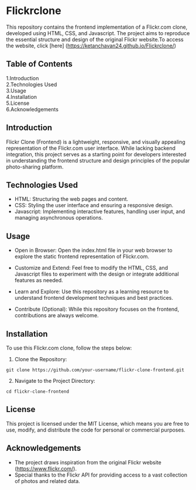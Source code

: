 
# Flickrclone

This repository contains the frontend implementation of a Flickr.com clone, developed using HTML, CSS, and Javascript. The project aims to reproduce the essential structure and design of the original Flickr website.To access the website, click [here] (https://ketanchavan24.github.io/Flickrclone/) 


## Table of Contents

1.Introduction\
2.Technologies Used\
3.Usage\
4.Installation\
5.License\
6.Acknowledgements

## Introduction

Flickr Clone (Frontend) is a lightweight, responsive, and visually appealing representation of the Flickr.com user interface. While lacking backend integration, this project serves as a starting point for developers interested in understanding the frontend structure and design principles of the popular photo-sharing platform.
## Technologies Used

- HTML: Structuring the web pages and content.
- CSS: Styling the user interface and ensuring a responsive design.
- Javascript: Implementing interactive features, handling user input, and managing asynchronous operations.
## Usage

- Open in Browser: Open the index.html file in your web browser to explore the static frontend representation of Flickr.com.

- Customize and Extend: Feel free to modify the HTML, CSS, and Javascript files to experiment with the design or integrate additional features as needed.

- Learn and Explore: Use this repository as a learning resource to understand frontend development techniques and best practices.

- Contribute (Optional): While this repository focuses on the frontend, contributions are always welcome.
## Installation
To use this Flickr.com clone, follow the steps below:

1. Clone the Repository:
```
git clone https://github.com/your-username/flickr-clone-frontend.git

```
2. Navigate to the Project Directory:
```
cd flickr-clone-frontend

```
## License

This project is licensed under the MIT License, which means you are free to use, modify, and distribute the code for personal or commercial purposes.
## Acknowledgements

- The project draws inspiration from the original Flickr website (https://www.flickr.com/).
- Special thanks to the Flickr API for providing access to a vast collection of photos and related data.
